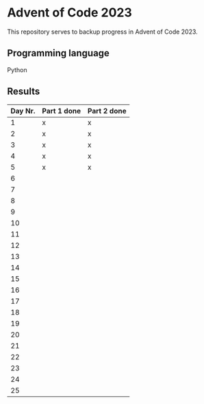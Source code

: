 # Advent of Code 2023

This repository serves to backup progress in Advent of Code 2023.

## Programming language
Python

## Results
| Day Nr. | Part 1 done | Part 2 done |
| ------- | ----------- | ----------- |
|       1 |           x |           x |
|       2 |           x |           x |
|       3 |           x |           x |
|       4 |           x |           x |
|       5 |           x |           x |
|       6 |             |             |
|       7 |             |             |
|       8 |             |             |
|       9 |             |             |
|      10 |             |             |
|      11 |             |             |
|      12 |             |             |
|      13 |             |             |
|      14 |             |             |
|      15 |             |             |
|      16 |             |             |
|      17 |             |             |
|      18 |             |             |
|      19 |             |             |
|      20 |             |             |
|      21 |             |             |
|      22 |             |             |
|      23 |             |             |
|      24 |             |             |
|      25 |             |             |
